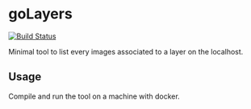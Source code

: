 # goLayers
[![Build Status](https://travis-ci.org/upils/goLayers.svg?branch=master)](https://travis-ci.org/upils/goLayers)

Minimal tool to list every images associated to a layer on the localhost.

## Usage

Compile and run the tool on a machine with docker.